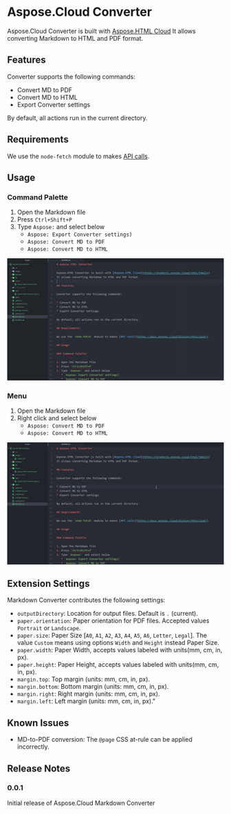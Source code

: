 # Aspose.Cloud Converter

Aspose.Cloud Converter is built with [Aspose.HTML Cloud](https://products.aspose.cloud/html/family)
It allows converting Markdown to HTML and PDF format.

## Features

Converter supports the following commands:

* Convert MD to PDF
* Convert MD to HTML
* Export Converter settings

By default, all actions run in the current directory.

## Requirements

We use the `node-fetch` module to makes [API calls](https://docs.aspose.cloud/display/htmlcloud/).

## Usage

### Command Palette

1. Open the Markdown file
1. Press `Ctrl+Shift+P`
1. Type `Aspose:` and select below
   * `Aspose: Export Converter settings)`
   * `Aspose: Convert MD to PDF`
   * `Aspose: Convert MD to HTML`

![usage1](images/usage1.gif)

### Menu

1. Open the Markdown file
1. Right click and select below
   * `Aspose: Convert MD to PDF`
   * `Aspose: Convert MD to HTML`

![usage2](images/usage2.gif)

## Extension Settings

Markdown Converter contributes the following settings:

* `outputDirectory`: Location for output files. Default is `.` (current).
* `paper.orientation`: Paper orientation for PDF files. Accepted values `Portrait` or `Landscape`.
* `paper.size`: Paper Size [`A0`, `A1`, `A2`, `A3`, `A4`, `A5`, `A6`, `Letter`, `Legal`]. The value `Custom` means using options `Width` and `Height` instead Paper Size.
* `paper.width`: Paper Width, accepts values labeled with units(mm, cm, in, px).
* `paper.height`: Paper Height, accepts values labeled with units(mm, cm, in, px).
* `margin.top`: Top margin (units: mm, cm, in, px).
* `margin.bottom`: Bottom margin (units: mm, cm, in, px).
* `margin.right`: Right margin (units: mm, cm, in, px).
* `margin.left`: Left margin (units: mm, cm, in, px)."

## Known Issues

* MD-to-PDF conversion: The `@page` CSS at-rule can be applied incorrectly.

## Release Notes

### 0.0.1

Initial release of Aspose.Cloud Markdown Converter
